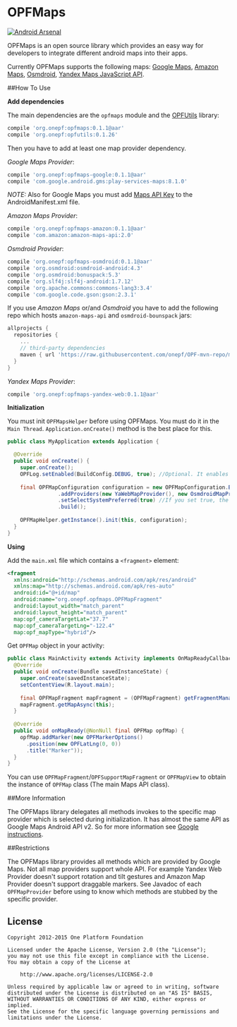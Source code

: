 # OPFMaps

[![Android Arsenal](https://img.shields.io/badge/Android%20Arsenal-OPFMaps-brightgreen.svg?style=flat)](http://android-arsenal.com/details/1/2622)

OPFMaps is an open source library which provides an easy way for developers to integrate different android maps into their apps.

Currently OPFMaps supports the following maps: [Google Maps][google-maps], [Amazon Maps][amazon-maps], [Osmdroid][osmdroid], [Yandex Maps JavaScript API][yandex-web-maps].

##How To Use

**Add dependencies**

The main dependencies are the `opfmaps` module and the [OPFUtils][opfutils] library:

```gradle
compile 'org.onepf:opfmaps:0.1.1@aar'
compile 'org.onepf:opfutils:0.1.26'
```
Then you have to add at least one map provider dependency.

*Google Maps Provider*:

```gradle
compile 'org.onepf:opfmaps-google:0.1.1@aar'
compile 'com.google.android.gms:play-services-maps:8.1.0'
```

*NOTE:* Also for Google Maps you must add [Maps API Key][google-api-key] to the AndroidManifest.xml file.

*Amazon Maps Provider*:

```gradle
compile 'org.onepf:opfmaps-amazon:0.1.1@aar'
compile 'com.amazon:amazon-maps-api:2.0'
```

*Osmdroid Provider*:

```gradle
compile 'org.onepf:opfmaps-osmdroid:0.1.1@aar'
compile 'org.osmdroid:osmdroid-android:4.3'
compile 'org.osmdroid:bonuspack:5.3'
compile 'org.slf4j:slf4j-android:1.7.12'
compile 'org.apache.commons:commons-lang3:3.4'
compile 'com.google.code.gson:gson:2.3.1'
```

If you use *Amazon Maps* or/and *Osmdroid* you have to add the following repo which hosts `amazon-maps-api` and `osmdroid-bounspack` jars:

```gradle
allprojects {
  repositories {
    ...
    // third-party dependencies
    maven { url 'https://raw.githubusercontent.com/onepf/OPF-mvn-repo/master/' }
  }
}
```

*Yandex Maps Provider*:

```gradle
compile 'org.onepf:opfmaps-yandex-web:0.1.1@aar'
```


**Initialization**

You must init `OPFMapsHelper` before using OPFMaps. You must do it in the `Main Thread`. `Application.onCreate()` method is the best place for this.

```java
public class MyApplication extends Application {

  @Override
  public void onCreate() {
    super.onCreate();
    OPFLog.setEnabled(BuildConfig.DEBUG, true); //Optional. It enables debug logs of the OPFMaps library in the debug build of your apk.
    
    final OPFMapConfiguration configuration = new OPFMapConfiguration.Builder()
                .addProviders(new YaWebMapProvider(), new OsmdroidMapProvider(), new GoogleMapProvider(), new AmazonMapProvider()) //Add all providers. The priority of the providers corresponds to the order in which they were added.
                .setSelectSystemPreferred(true) //If you set true, the system push provider will get the highest priority. Default value is false.
                .build(); 
    
    OPFMapHelper.getInstance().init(this, configuration);
  }
}
```

**Using**

Add the `main.xml` file which contains a `<fragment>` element:

```xml
<fragment
  xmlns:android="http://schemas.android.com/apk/res/android"
  xmlns:map="http://schemas.android.com/apk/res-auto"
  android:id="@+id/map"
  android:name="org.onepf.opfmaps.OPFMapFragment"
  android:layout_width="match_parent"
  android:layout_height="match_parent"
  map:opf_cameraTargetLat="37.7"
  map:opf_cameraTargetLng="-122.4"
  map:opf_mapType="hybrid"/>
```

Get `OPFMap` object in your activity:

```java
public class MainActivity extends Activity implements OnMapReadyCallback {
  @Override
  public void onCreate(Bundle savedInstanceState) {
    super.onCreate(savedInstanceState);
    setContentView(R.layout.main);
    
    final OPFMapFragment mapFragment = (OPFMapFragment) getFragmentManager().findFragmentById(R.id.map);
    mapFragment.getMapAsync(this);
  }
  
  @Override
  public void onMapReady(@NonNull final OPFMap opfMap) {
    opfMap.addMarker(new OPFMarkerOptions()
      .position(new OPFLatLng(0, 0))
      .title("Marker"));
  }
}
```

You can use `OPFMapFragment`/`OPFSupportMapFragment` or `OPFMapView` to obtain the instance of `OPFMap` class (The main Maps API class).

##More Information

The OPFMaps library delegates all methods invokes to the specific map provider which is selected during initialization. It has almost the same API as Google Maps Android API v2. So for more information see [Google instructions][google-instructions].

##Restrictions

The OPFMaps library provides all methods which are provided by Google Maps. Not all map providers support whole API. For example Yandex Web Provider doesn't support rotation and tilt gestures and Amazon Map Provider doesn't support draggable markers. See Javadoc of each `OPFMapProvider` before using to know which methods are stubbed by the specific provider.

## License

    Copyright 2012-2015 One Platform Foundation

    Licensed under the Apache License, Version 2.0 (the "License");
    you may not use this file except in compliance with the License.
    You may obtain a copy of the License at

        http://www.apache.org/licenses/LICENSE-2.0

    Unless required by applicable law or agreed to in writing, software
    distributed under the License is distributed on an "AS IS" BASIS,
    WITHOUT WARRANTIES OR CONDITIONS OF ANY KIND, either express or implied.
    See the License for the specific language governing permissions and
    limitations under the License.
    
    
[google-maps]: https://developers.google.com/maps/documentation/android-api
[amazon-maps]: https://developer.amazon.com/public/apis/experience/maps
[osmdroid]: https://github.com/osmdroid/osmdroid
[yandex-web-maps]: https://tech.yandex.ru/maps/jsapi
[google-api-key]: https://developers.google.com/maps/documentation/android-api/signup
[google-instructions]: https://developers.google.com/maps/documentation/android-api/intro
[opfutils]: https://github.com/onepf/OPFUtils
